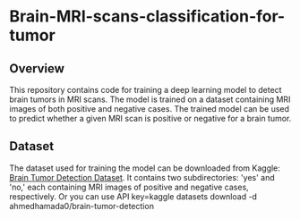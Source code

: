 # Brain-MRI-scans-classification-for-tumor
## Overview
This repository contains code for training a deep learning model to detect brain tumors in MRI scans. The model is trained on a dataset containing MRI images of both positive and negative cases. The trained model can be used to predict whether a given MRI scan is positive or negative for a brain tumor.
## Dataset
The dataset used for training the model can be downloaded from Kaggle: [Brain Tumor Detection Dataset](https://www.kaggle.com/ahmedhamada0/brain-tumor-detection). It contains two subdirectories: 'yes' and 'no,' each containing MRI images of positive and negative cases, respectively. 
Or you can use API key=kaggle datasets download -d ahmedhamada0/brain-tumor-detection

